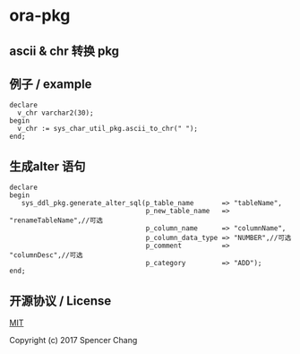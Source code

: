 # ora-pkg

## ascii & chr 转换 pkg

## 例子 / example

```PL/SQL
declare
  v_chr varchar2(30);
begin
  v_chr := sys_char_util_pkg.ascii_to_chr(" ");
end;
```

## 生成alter 语句

```PL/SQL
declare
begin
   sys_ddl_pkg.generate_alter_sql(p_table_name       => "tableName",
                               	  p_new_table_name   => "renameTableName",//可选
                               	  p_column_name      => "columnName",
                               	  p_column_data_type => "NUMBER",//可选
                               	  p_comment          => "columnDesc",//可选
                                  p_category         => "ADD");
end;
```

## 开源协议 / License

[MIT](http://opensource.org/licenses/MIT)

Copyright (c) 2017 Spencer Chang
